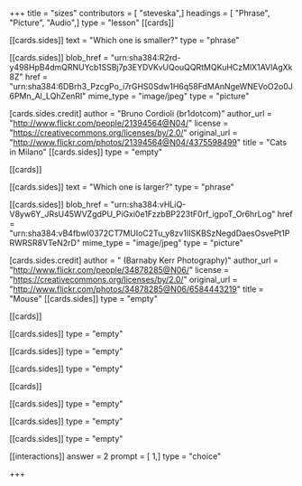 +++
title = "sizes"
contributors = [ "steveska",]
headings = [ "Phrase", "Picture", "Audio",]
type = "lesson"
[[cards]]

[[cards.sides]]
text = "Which one is smaller?"
type = "phrase"

[[cards.sides]]
blob_href = "urn:sha384:R2rd-y498HpB4dmQRNUYcb1SSBj7p3EYDVKvUQouQQRtMQKuHCzMlX1AVlAgXk8Z"
href = "urn:sha384:6DBrh3_PzcgPo_i7rGHS0Sdw1H6q58FdMAnNgeWNEVoO2o0J6PMn_Al_LQhZenRI"
mime_type = "image/jpeg"
type = "picture"

[cards.sides.credit]
author = "Bruno Cordioli (br1dotcom)"
author_url = "http://www.flickr.com/people/21394564@N04/"
license = "https://creativecommons.org/licenses/by/2.0/"
original_url = "http://www.flickr.com/photos/21394564@N04/4375598499"
title = "Cats in Milano"
[[cards.sides]]
type = "empty"

[[cards]]

[[cards.sides]]
text = "Which one is larger?"
type = "phrase"

[[cards.sides]]
blob_href = "urn:sha384:vHLiQ-V8yw6Y_JRsU45WVZgdPU_PiGxi0e1FzzbBP223tF0rf_igpoT_Or6hrLog"
href = "urn:sha384:vB4fbwI0372CT7MUIoC2Tu_y8zv1IISKBSzNegdDaesOsvePt1PRWRSR8VTeN2rD"
mime_type = "image/jpeg"
type = "picture"

[cards.sides.credit]
author = " (Barnaby Kerr Photography)"
author_url = "http://www.flickr.com/people/34878285@N06/"
license = "https://creativecommons.org/licenses/by/2.0/"
original_url = "http://www.flickr.com/photos/34878285@N06/6584443219"
title = "Mouse"
[[cards.sides]]
type = "empty"

[[cards]]

[[cards.sides]]
type = "empty"

[[cards.sides]]
type = "empty"

[[cards.sides]]
type = "empty"

[[cards]]

[[cards.sides]]
type = "empty"

[[cards.sides]]
type = "empty"

[[cards.sides]]
type = "empty"

[[interactions]]
answer = 2
prompt = [ 1,]
type = "choice"

+++

